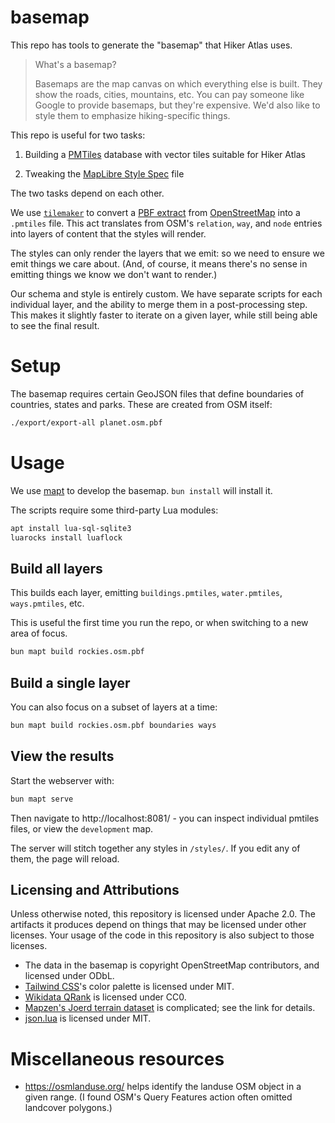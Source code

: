 # basemap

This repo has tools to generate the "basemap" that Hiker Atlas uses.

> What's a basemap?
>
> Basemaps are the map canvas on which everything else is built. They show
> the roads, cities, mountains, etc. You can pay someone like Google to provide
> basemaps, but they're expensive. We'd also like to style them to emphasize
> hiking-specific things.

This repo is useful for two tasks:

1. Building a [PMTiles](https://docs.protomaps.com/pmtiles/) database with vector tiles suitable for Hiker Atlas

2. Tweaking the [MapLibre Style Spec](https://maplibre.org/maplibre-style-spec/) file

The two tasks depend on each other.

We use [`tilemaker`](https://github.com/systemed/tilemaker) to convert a [PBF extract](https://download.geofabrik.de/) from [OpenStreetMap](https://www.openstreetmap.org/) into a `.pmtiles` file. This act translates from OSM's `relation`, `way`, and `node` entries into layers of content that the styles will render.

The styles can only render the layers that we emit: so we need to ensure we emit things we care about. (And, of course, it means there's no sense in emitting things we know we don't want to render.)

Our schema and style is entirely custom. We have separate scripts for each individual layer, and the ability to merge them in a post-processing step. This makes it slightly faster to iterate on a given layer, while still being able to see the final result.

# Setup

The basemap requires certain GeoJSON files that define boundaries of countries, states and parks. These are created from OSM itself:

```bash
./export/export-all planet.osm.pbf
```

# Usage

We use [mapt](https://github.com/cldellow/mapt) to develop the basemap. `bun install` will install it.

The scripts require some third-party Lua modules:

```bash
apt install lua-sql-sqlite3
luarocks install luaflock
```

## Build all layers

This builds each layer, emitting `buildings.pmtiles`, `water.pmtiles`, `ways.pmtiles`, etc.

This is useful the first time you run the repo, or when switching to a new area of focus.

```bash
bun mapt build rockies.osm.pbf
```

## Build a single layer

You can also focus on a subset of layers at a time:

```bash
bun mapt build rockies.osm.pbf boundaries ways
```

## View the results

Start the webserver with:

```bash
bun mapt serve
```

Then navigate to http://localhost:8081/ - you can inspect individual pmtiles files, or view the `development` map.

The server will stitch together any styles in `/styles/`. If you edit any
of them, the page will reload.

## Licensing and Attributions

Unless otherwise noted, this repository is licensed under Apache 2.0. The artifacts it produces depend on things that may be licensed under other licenses. Your usage of the code in this repository is also subject to those licenses.

- The data in the basemap is copyright OpenStreetMap contributors, and licensed under ODbL.
- [Tailwind CSS](https://tailwindcss.com/)'s color palette is licensed under MIT.
- [Wikidata QRank](https://qrank.wmcloud.org/) is licensed under CC0.
- [Mapzen's Joerd terrain dataset](https://github.com/tilezen/joerd/blob/master/docs/attribution.md) is complicated; see the link for details.
- [json.lua](https://github.com/rxi/json.lua) is licensed under MIT.

# Miscellaneous resources

- https://osmlanduse.org/ helps identify the landuse OSM object in a given range. (I found OSM's Query Features action often omitted landcover polygons.)
